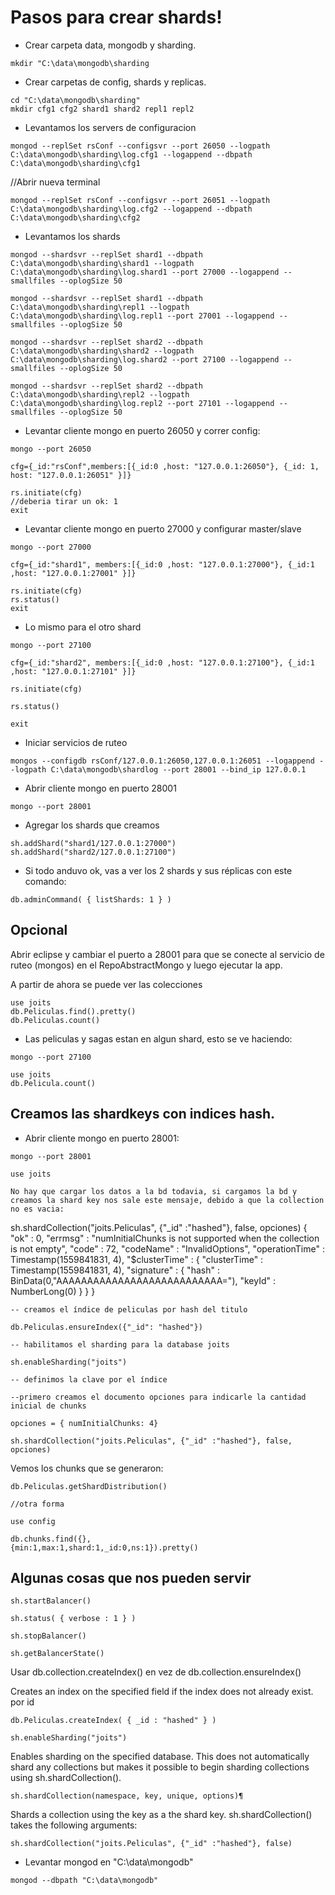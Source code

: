 # Pasos para crear shards!
* Crear carpeta data, mongodb y sharding.
```
mkdir "C:\data\mongodb\sharding
```
* Crear carpetas de config, shards y replicas.
```
cd "C:\data\mongodb\sharding"
mkdir cfg1 cfg2 shard1 shard2 repl1 repl2
 ```
 * Levantamos los servers de configuracion
 ```
mongod --replSet rsConf --configsvr --port 26050 --logpath C:\data\mongodb\sharding\log.cfg1 --logappend --dbpath C:\data\mongodb\sharding\cfg1
```
//Abrir nueva terminal
 ```
mongod --replSet rsConf --configsvr --port 26051 --logpath C:\data\mongodb\sharding\log.cfg2 --logappend --dbpath C:\data\mongodb\sharding\cfg2
```
* Levantamos los shards
```
mongod --shardsvr --replSet shard1 --dbpath C:\data\mongodb\sharding\shard1 --logpath C:\data\mongodb\sharding\log.shard1 --port 27000 --logappend --smallfiles --oplogSize 50

mongod --shardsvr --replSet shard1 --dbpath C:\data\mongodb\sharding\repl1 --logpath C:\data\mongodb\sharding\log.repl1 --port 27001 --logappend --smallfiles --oplogSize 50

mongod --shardsvr --replSet shard2 --dbpath C:\data\mongodb\sharding\shard2 --logpath C:\data\mongodb\sharding\log.shard2 --port 27100 --logappend --smallfiles --oplogSize 50

mongod --shardsvr --replSet shard2 --dbpath C:\data\mongodb\sharding\repl2 --logpath C:\data\mongodb\sharding\log.repl2 --port 27101 --logappend --smallfiles --oplogSize 50
```
* Levantar cliente mongo en puerto 26050 y correr config:
```
mongo --port 26050

cfg={_id:"rsConf",members:[{_id:0 ,host: "127.0.0.1:26050"}, {_id: 1, host: "127.0.0.1:26051" }]}

rs.initiate(cfg) 
//deberia tirar un ok: 1
exit
```
* Levantar cliente mongo en puerto 27000 y configurar master/slave
```
mongo --port 27000

cfg={_id:"shard1", members:[{_id:0 ,host: "127.0.0.1:27000"}, {_id:1 ,host: "127.0.0.1:27001" }]}

rs.initiate(cfg)
rs.status()
exit
```
* Lo mismo para el otro shard
```
mongo --port 27100

cfg={_id:"shard2", members:[{_id:0 ,host: "127.0.0.1:27100"}, {_id:1 ,host: "127.0.0.1:27101" }]}

rs.initiate(cfg)

rs.status()

exit
```
* Iniciar servicios de ruteo
```
mongos --configdb rsConf/127.0.0.1:26050,127.0.0.1:26051 --logappend --logpath C:\data\mongodb\shardlog --port 28001 --bind_ip 127.0.0.1
```
* Abrir cliente mongo en puerto 28001
```
mongo --port 28001
```
* Agregar los shards que creamos
```
sh.addShard("shard1/127.0.0.1:27000")
sh.addShard("shard2/127.0.0.1:27100")
```
* Si todo anduvo ok, vas a ver los 2 shards y sus réplicas con este comando:
```
db.adminCommand( { listShards: 1 } )
```
## Opcional
Abrir eclipse y cambiar el puerto a 28001 para que se conecte al servicio de ruteo (mongos) en el RepoAbstractMongo y luego ejecutar la app.

A partir de ahora se puede ver las colecciones
```
use joits
db.Peliculas.find().pretty()
db.Peliculas.count()
```

* Las peliculas y sagas estan en algun shard, esto se ve haciendo:
```
mongo --port 27100

use joits
db.Pelicula.count()
```
## Creamos las shardkeys con indices hash.

* Abrir cliente mongo en puerto 28001:
```
mongo --port 28001

use joits 

No hay que cargar los datos a la bd todavia, si cargamos la bd y creamos la shard key nos sale este mensaje, debido a que la collection
no es vacia:
```
sh.shardCollection("joits.Peliculas", {"_id" :"hashed"}, false, opciones)
{
        "ok" : 0,
        "errmsg" : "numInitialChunks is not supported when the collection is not empty",
        "code" : 72,
        "codeName" : "InvalidOptions",
        "operationTime" : Timestamp(1559841831, 4),
        "$clusterTime" : {
                "clusterTime" : Timestamp(1559841831, 4),
                "signature" : {
                        "hash" : BinData(0,"AAAAAAAAAAAAAAAAAAAAAAAAAAA="),
                        "keyId" : NumberLong(0)
                }
        }
}
```
-- creamos el índice de peliculas por hash del titulo 

db.Peliculas.ensureIndex({"_id": "hashed"})

-- habilitamos el sharding para la database joits

sh.enableSharding("joits")

-- definimos la clave por el índice 

--primero creamos el documento opciones para indicarle la cantidad inicial de chunks

opciones = { numInitialChunks: 4}

sh.shardCollection("joits.Peliculas", {"_id" :"hashed"}, false, opciones)
```
Vemos los chunks que se generaron:
```
db.Peliculas.getShardDistribution()

//otra forma

use config

db.chunks.find({},
{min:1,max:1,shard:1,_id:0,ns:1}).pretty()

```
## Algunas cosas que nos pueden servir
```
sh.startBalancer()

sh.status( { verbose : 1 } )

sh.stopBalancer()

sh.getBalancerState()
```

Usar db.collection.createIndex() en vez de db.collection.ensureIndex()

Creates an index on the specified field if the index does not already exist.
por id
 ```
db.Peliculas.createIndex( { _id : "hashed" } )

sh.enableSharding("joits")
 ```
Enables sharding on the specified database. This does not automatically shard any collections but makes it possible to begin sharding collections using sh.shardCollection().
 ```
sh.shardCollection(namespace, key, unique, options)¶
 ```
Shards a collection using the key as a the shard key. sh.shardCollection() takes the following arguments:
 ```
sh.shardCollection("joits.Peliculas", {"_id" :"hashed"}, false)
 ```
 
 * Levantar mongod en "C:\data\mongodb"
```
mongod --dbpath "C:\data\mongodb"








